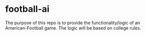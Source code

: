 # football-ai

The purpose of this repo is to provide the functionality/logic of an American-Football game. The logic will be based on college rules.